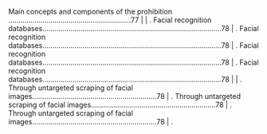 Main concepts and components of the prohibition .............................................................77                                                                                                                                                                                                                    |
| . Facial recognition databases.........................................................................................78                                                                                                                                                                                                          | . Facial recognition databases.........................................................................................78                                                                                                                                                                                                          | . Facial recognition databases.........................................................................................78                                                                                                                                                                                                          | . Facial recognition databases.........................................................................................78                                                                                                                                                                                                          |
| . Through untargeted scraping of facial images..............................................................78                                                                                                                                                                                                                     | . Through untargeted scraping of facial images..............................................................78                                                                                                                                                                                                                     | . Through untargeted scraping of facial images..............................................................78                                                                                                                                                                                                                     | . 